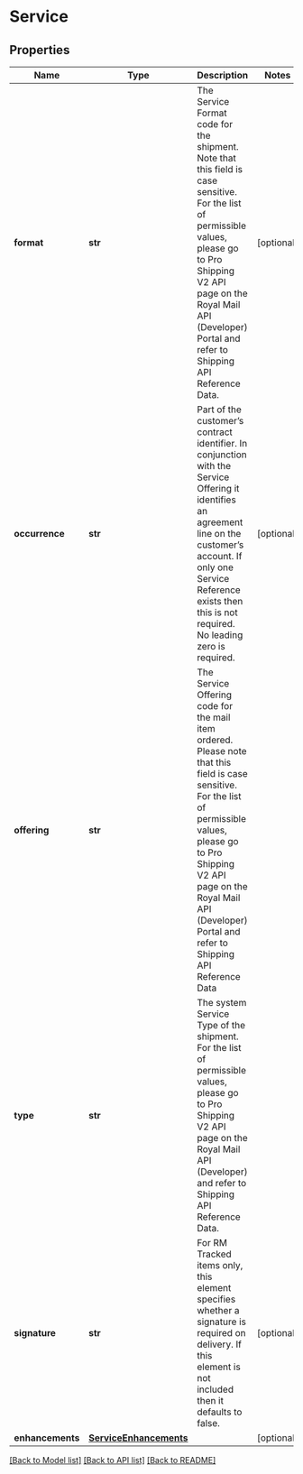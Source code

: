 # Service

## Properties
Name | Type | Description | Notes
------------ | ------------- | ------------- | -------------
**format** | **str** | The Service Format code for the shipment. Note that this field is case sensitive. For the list of permissible values, please go to Pro Shipping V2 API page on the Royal Mail API (Developer) Portal and refer to Shipping API Reference Data. | [optional] 
**occurrence** | **str** | Part of the customer’s contract identifier. In conjunction with the Service Offering it identifies an agreement line on the customer’s account. If only one Service Reference exists then this is not required. No leading zero is required. | [optional] 
**offering** | **str** | The Service Offering code for the mail item ordered. Please note that this field is case sensitive. For the list of permissible values, please go to Pro Shipping V2 API page on the Royal Mail API (Developer) Portal and refer to Shipping API Reference Data | 
**type** | **str** | The system Service Type of the shipment. For the list of permissible values, please go to Pro Shipping V2 API page on the Royal Mail API (Developer)  and refer to Shipping API Reference Data. | 
**signature** | **str** | For RM Tracked items only, this element specifies whether a signature is required on delivery. If this element is not included then it defaults to false. | [optional] 
**enhancements** | [**ServiceEnhancements**](ServiceEnhancements.md) |  | [optional] 

[[Back to Model list]](../README.md#documentation-for-models) [[Back to API list]](../README.md#documentation-for-api-endpoints) [[Back to README]](../README.md)

